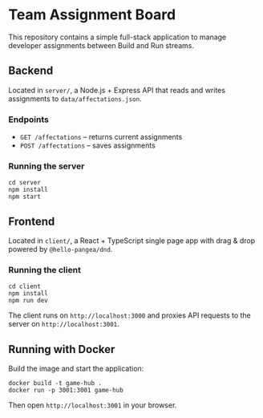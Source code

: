 # Team Assignment Board

This repository contains a simple full-stack application to manage developer assignments between Build and Run streams.

## Backend

Located in `server/`, a Node.js + Express API that reads and writes assignments to `data/affectations.json`.

### Endpoints
- `GET /affectations` – returns current assignments
- `POST /affectations` – saves assignments

### Running the server
```
cd server
npm install
npm start
```

## Frontend

Located in `client/`, a React + TypeScript single page app with drag & drop powered by `@hello-pangea/dnd`.

### Running the client
```
cd client
npm install
npm run dev
```

The client runs on `http://localhost:3000` and proxies API requests to the server on `http://localhost:3001`.

## Running with Docker

Build the image and start the application:

```
docker build -t game-hub .
docker run -p 3001:3001 game-hub
```

Then open `http://localhost:3001` in your browser.
